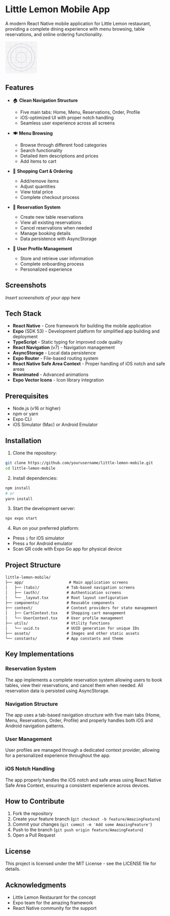 # Little Lemon Mobile App

A modern React Native mobile application for Little Lemon restaurant, providing a complete dining experience with menu browsing, table reservations, and online ordering functionality.

<img src="./assets/images/icon.png" alt="Little Lemon Logo" width="100" height="100" />

## Features

- 🏠 **Clean Navigation Structure**
  - Five main tabs: Home, Menu, Reservations, Order, Profile
  - iOS-optimized UI with proper notch handling
  - Seamless user experience across all screens

- 🍽️ **Menu Browsing**
  - Browse through different food categories
  - Search functionality
  - Detailed item descriptions and prices
  - Add items to cart

- 🛒 **Shopping Cart & Ordering**
  - Add/remove items
  - Adjust quantities
  - View total price
  - Complete checkout process

- 📅 **Reservation System**
  - Create new table reservations
  - View all existing reservations
  - Cancel reservations when needed
  - Manage booking details
  - Data persistence with AsyncStorage

- 👤 **User Profile Management**
  - Store and retrieve user information
  - Complete onboarding process
  - Personalized experience

## Screenshots

*Insert screenshots of your app here*

## Tech Stack

- **React Native** - Core framework for building the mobile application
- **Expo** (SDK 53) - Development platform for simplified app building and deployment
- **TypeScript** - Static typing for improved code quality
- **React Navigation** (v7) - Navigation management 
- **AsyncStorage** - Local data persistence
- **Expo Router** - File-based routing system
- **React Native Safe Area Context** - Proper handling of iOS notch and safe areas
- **Reanimated** - Advanced animations
- **Expo Vector Icons** - Icon library integration

## Prerequisites

- Node.js (v16 or higher)
- npm or yarn
- Expo CLI
- iOS Simulator (Mac) or Android Emulator

## Installation

1. Clone the repository:
```bash
git clone https://github.com/yourusername/little-lemon-mobile.git
cd little-lemon-mobile
```

2. Install dependencies:
```bash
npm install
# or
yarn install
```

3. Start the development server:
```bash
npx expo start
```

4. Run on your preferred platform:
- Press `i` for iOS simulator
- Press `a` for Android emulator
- Scan QR code with Expo Go app for physical device

## Project Structure

```
little-lemon-mobile/
├── app/                    # Main application screens
│   ├── (tabs)/            # Tab-based navigation screens
│   ├── (auth)/            # Authentication screens
│   └── _layout.tsx        # Root layout configuration
├── components/            # Reusable components
├── context/               # Context providers for state management
│   ├── CartContext.tsx    # Shopping cart management
│   └── UserContext.tsx    # User profile management
├── utils/                 # Utility functions
│   └── uuid.ts            # UUID generation for unique IDs
├── assets/                # Images and other static assets
└── constants/             # App constants and theme
```

## Key Implementations

### Reservation System
The app implements a complete reservation system allowing users to book tables, view their reservations, and cancel them when needed. All reservation data is persisted using AsyncStorage.

### Navigation Structure
The app uses a tab-based navigation structure with five main tabs (Home, Menu, Reservations, Order, Profile) and properly handles both iOS and Android navigation patterns.

### User Management
User profiles are managed through a dedicated context provider, allowing for a personalized experience throughout the app.

### iOS Notch Handling
The app properly handles the iOS notch and safe areas using React Native Safe Area Context, ensuring a consistent experience across devices.

## How to Contribute

1. Fork the repository
2. Create your feature branch (`git checkout -b feature/AmazingFeature`)
3. Commit your changes (`git commit -m 'Add some AmazingFeature'`)
4. Push to the branch (`git push origin feature/AmazingFeature`)
5. Open a Pull Request

## License

This project is licensed under the MIT License - see the LICENSE file for details.

## Acknowledgments

- Little Lemon Restaurant for the concept
- Expo team for the amazing framework
- React Native community for the support

